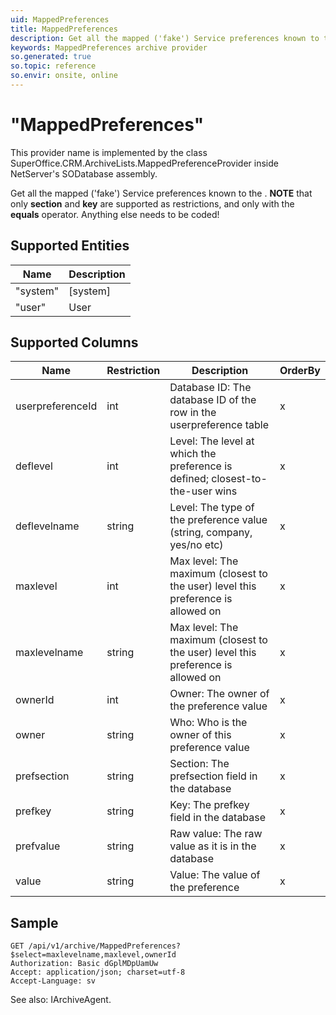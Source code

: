 ```yaml
---
uid: MappedPreferences
title: MappedPreferences
description: Get all the mapped ('fake') Service preferences known to the <see cref="T -SuperOffice.Data.ServicePreferenceMapper" />.
keywords: MappedPreferences archive provider
so.generated: true
so.topic: reference
so.envir: onsite, online
---
```


# "MappedPreferences"

This provider name is implemented by the class <see cref="T:SuperOffice.CRM.ArchiveLists.MappedPreferenceProvider">SuperOffice.CRM.ArchiveLists.MappedPreferenceProvider</see> inside NetServer's SODatabase assembly.

Get all the mapped ('fake') Service preferences known to the <see cref="T:SuperOffice.Data.ServicePreferenceMapper" />.
<b>NOTE</b> that only <b>section</b> and <b>key</b> are supported as restrictions, and only with the <b>equals</b> operator.
Anything else needs to be coded!

## Supported Entities
| Name | Description |
| ---- | ----- |
|"system"|[system]|
|"user"|User|

## Supported Columns
| Name | Restriction | Description | OrderBy
| ---- | ----- | ------- | ------ |
|userpreferenceId|int|Database ID: The database ID of the row in the userpreference table| x |
|deflevel|int|Level: The level at which the preference is defined; closest-to-the-user wins| x |
|deflevelname|string|Level: The type of the preference value (string, company, yes/no etc)| x |
|maxlevel|int|Max level: The maximum (closest to the user) level this preference is allowed on| x |
|maxlevelname|string|Max level: The maximum (closest to the user) level this preference is allowed on| x |
|ownerId|int|Owner: The owner of the preference value| x |
|owner|string|Who: Who is the owner of this preference value| x |
|prefsection|string|Section: The prefsection field in the database| x |
|prefkey|string|Key: The prefkey field in the database| x |
|prefvalue|string|Raw value: The raw value as it is in the database| x |
|value|string|Value: The value of the preference| x |

## Sample

```http!
GET /api/v1/archive/MappedPreferences?$select=maxlevelname,maxlevel,ownerId
Authorization: Basic dGplMDpUamUw
Accept: application/json; charset=utf-8
Accept-Language: sv

```



See also: <see cref="T:SuperOffice.CRM.Services.IArchiveAgent">IArchiveAgent</see>.</p>

